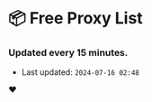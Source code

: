 # :package: Free Proxy List
### Updated every 15 minutes.

- Last updated: `2024-07-16 02:48`

:heart:
